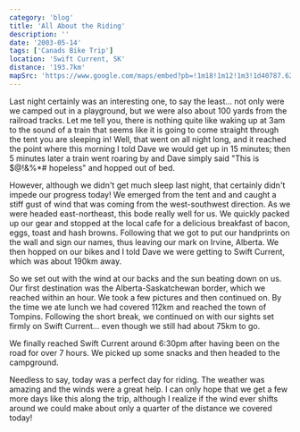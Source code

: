 ```yaml
---
category: 'blog'
title: 'All About the Riding'
description: ''
date: '2003-05-14'
tags: ['Canads Bike Trip']
location: 'Swift Current, SK'
distance: '193.7km'
mapSrc: 'https://www.google.com/maps/embed?pb=!1m18!1m12!1m3!1d40787.628272325856!2d-107.82739834180467!3d50.28769473990997!2m3!1f0!2f0!3f0!3m2!1i1024!2i768!4f13.1!3m3!1m2!1s0x5310dfb45f086f87%3A0x1eaac691d9c4fad3!2sSwift%20Current%2C%20SK!5e0!3m2!1sen!2sca!4v1609171243814!5m2!1sen!2sca'
---
```

Last night certainly was an interesting one, to say the least... not only were we camped out in a playground, but we were also about 100 yards from the railroad tracks. Let me tell you, there is nothing quite like waking up at 3am to the sound of a train that seems like it is going to come straight through the tent you are sleeping in! Well, that went on all night long, and it reached the point where this morning I told Dave we would get up in 15 minutes; then 5 minutes later a train went roaring by and Dave simply said "This is $@!&amp;%*# hopeless" and hopped out of bed.

However, although we didn't get much sleep last night, that certainly didn't impede our progress today! We emerged from the tent and and caught a stiff gust of wind that was coming from the west-southwest direction. As we were headed east-northeast, this bode really well for us. We quickly packed up our gear and stopped at the local cafe for a delicious breakfast of bacon, eggs, toast and hash browns. Following that we got to put our handprints on the wall and sign our names, thus leaving our mark on Irvine, Alberta. We then hopped on our bikes and I told Dave we were getting to Swift Current, which was about 190km away.

So we set out with the wind at our backs and the sun beating down on us. Our first destination was the Alberta-Saskatchewan border, which we reached within an hour. We took a few pictures and then continued on. By the time we ate lunch we had covered 112km and reached the town of Tompins. Following the short break, we continued on with our sights set firmly on Swift Current... even though we still had about 75km to go.

We finally reached Swift Current around 6:30pm after having been on the road for over 7 hours. We picked up some snacks and then headed to the campground.

Needless to say, today was a perfect day for riding. The weather was amazing and the winds were a great help. I can only hope that we get a few more days like this along the trip, although I realize if the wind ever shifts around we could make about only a quarter of the distance we covered today!